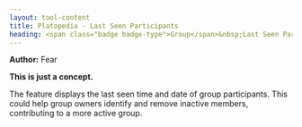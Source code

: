 ```yaml
---
layout: tool-content
title: Platopedia - Last Seen Participants
heading: <span class="badge badge-type">Group</span>&nbsp;Last Seen Participants
---
```


<div class="linebreak"></div>

**Author:** Fear

**This is just a concept.**

The feature displays the last seen time and date of group participants. This could help group owners identify and remove inactive members, contributing to a more active group.

<div class="linebreak"></div>

<div class="content-image" data-url="/docs/assets/images/concepts/lastseenparticipants.png" data-width="600px" data-label=""></div>

<div class="linebreak"></div>
